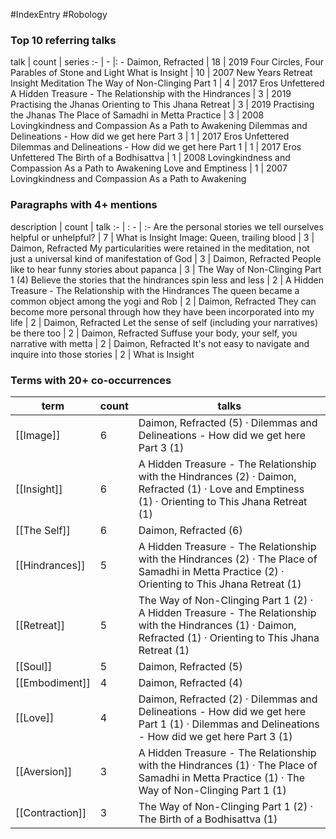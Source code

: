 #IndexEntry #Robology

### Top 10 referring talks
talk | count | series
:- | - |: -
<a data-href="Daimon, Refracted" class="internal-link">Daimon, Refracted</a> | 18 | <a data-href="2019 Four Circles, Four Parables of Stone and Light" class="internal-link">2019 Four Circles, Four Parables of Stone and Light</a>
<a data-href="What is Insight" class="internal-link">What is Insight</a> | 10 | <a data-href="2007 New Years Retreat Insight Meditation" class="internal-link">2007 New Years Retreat Insight Meditation</a>
<a data-href="The Way of Non-Clinging Part 1" class="internal-link">The Way of Non-Clinging Part 1</a> | 4 | <a data-href="2017 Eros Unfettered" class="internal-link">2017 Eros Unfettered</a>
<a data-href="A Hidden Treasure - The Relationship with the Hindrances" class="internal-link">A Hidden Treasure - The Relationship with the Hindrances</a> | 3 | <a data-href="2019 Practising the Jhanas" class="internal-link">2019 Practising the Jhanas</a>
<a data-href="Orienting to This Jhana Retreat" class="internal-link">Orienting to This Jhana Retreat</a> | 3 | <a data-href="2019 Practising the Jhanas" class="internal-link">2019 Practising the Jhanas</a>
<a data-href="The Place of Samadhi in Metta Practice" class="internal-link">The Place of Samadhi in Metta Practice</a> | 3 | <a data-href="2008 Lovingkindness and Compassion As a Path to Awakening" class="internal-link">2008 Lovingkindness and Compassion As a Path to Awakening</a>
<a data-href="Dilemmas and Delineations - How did we get here Part 3" class="internal-link">Dilemmas and Delineations - How did we get here Part 3</a> | 1 | <a data-href="2017 Eros Unfettered" class="internal-link">2017 Eros Unfettered</a>
<a data-href="Dilemmas and Delineations - How did we get here Part 1" class="internal-link">Dilemmas and Delineations - How did we get here Part 1</a> | 1 | <a data-href="2017 Eros Unfettered" class="internal-link">2017 Eros Unfettered</a>
<a data-href="The Birth of a Bodhisattva" class="internal-link">The Birth of a Bodhisattva</a> | 1 | <a data-href="2008 Lovingkindness and Compassion As a Path to Awakening" class="internal-link">2008 Lovingkindness and Compassion As a Path to Awakening</a>
<a data-href="Love and Emptiness" class="internal-link">Love and Emptiness</a> | 1 | <a data-href="2007 Lovingkindness and Compassion As a Path to Awakening" class="internal-link">2007 Lovingkindness and Compassion As a Path to Awakening</a>

### Paragraphs with 4+ mentions
description | count | talk
:- | : - | :-
<a aria-label-position="top" aria-label="What is Insight > Are the personal stories we tell ourselves helpful or unhelpful" data-href="What is Insight#Are the personal stories we tell ourselves helpful or unhelpful" class="internal-link">Are the personal stories we tell ourselves helpful or unhelpful?</a> | 7 | <a data-href="What is Insight" class="internal-link">What is Insight</a>
<a aria-label-position="top" aria-label="Daimon, Refracted > Image Queen trailing blood" data-href="Daimon, Refracted#Image Queen trailing blood" class="internal-link">Image: Queen, trailing blood</a> | 3 | <a data-href="Daimon, Refracted" class="internal-link">Daimon, Refracted</a>
<a aria-label-position="top" aria-label="Daimon, Refracted > My particularities were retained in the meditation not just a universal kind of manifestation of God" data-href="Daimon, Refracted#My particularities were retained in the meditation not just a universal kind of manifestation of God" class="internal-link">My particularities were retained in the meditation, not just a universal kind of manifestation of God</a> | 3 | <a data-href="Daimon, Refracted" class="internal-link">Daimon, Refracted</a>
<a aria-label-position="top" aria-label="The Way of Non-Clinging Part 1 > People like to hear funny stories about papanca" data-href="The Way of Non-Clinging Part 1#People like to hear funny stories about papanca" class="internal-link">People like to hear funny stories about papanca</a> | 3 | <a data-href="The Way of Non-Clinging Part 1" class="internal-link">The Way of Non-Clinging Part 1</a>
<a aria-label-position="top" aria-label="A Hidden Treasure - The Relationship with the Hindrances > 4 Believe the stories that the hindrances spin less and less" data-href="A Hidden Treasure - The Relationship with the Hindrances#4 Believe the stories that the hindrances spin less and less" class="internal-link">(4) Believe the stories that the hindrances spin less and less</a> | 2 | <a data-href="A Hidden Treasure - The Relationship with the Hindrances" class="internal-link">A Hidden Treasure - The Relationship with the Hindrances</a>
<a aria-label-position="top" aria-label="Daimon, Refracted > The queen became a common object among the yogi and Rob" data-href="Daimon, Refracted#The queen became a common object among the yogi and Rob" class="internal-link">The queen became a common object among the yogi and Rob</a> | 2 | <a data-href="Daimon, Refracted" class="internal-link">Daimon, Refracted</a>
<a aria-label-position="top" aria-label="Daimon, Refracted > They can become more personal through how they have been incorporated into my life" data-href="Daimon, Refracted#They can become more personal through how they have been incorporated into my life" class="internal-link">They can become more personal through how they have been incorporated into my life</a> | 2 | <a data-href="Daimon, Refracted" class="internal-link">Daimon, Refracted</a>
<a aria-label-position="top" aria-label="Daimon, Refracted > Let the sense of self including your narratives be there too" data-href="Daimon, Refracted#Let the sense of self including your narratives be there too" class="internal-link">Let the sense of self (including your narratives) be there too</a> | 2 | <a data-href="Daimon, Refracted" class="internal-link">Daimon, Refracted</a>
<a aria-label-position="top" aria-label="Daimon, Refracted > Suffuse your body your self you narrative with metta" data-href="Daimon, Refracted#Suffuse your body your self you narrative with metta" class="internal-link">Suffuse your body, your self, you narrative with metta</a> | 2 | <a data-href="Daimon, Refracted" class="internal-link">Daimon, Refracted</a>
<a aria-label-position="top" aria-label="What is Insight > Its not easy to navigate and inquire into those stories" data-href="What is Insight#It's not easy to navigate and inquire into those stories" class="internal-link">It&#x27;s not easy to navigate and inquire into those stories</a> | 2 | <a data-href="What is Insight" class="internal-link">What is Insight</a>

### Terms with 20+ co-occurrences
term | count | talks
-|-|-
[[Image]] | 6 | <span class="counts"><a data-href="Daimon, Refracted" class="internal-link">Daimon, Refracted</a> (5) · <a data-href="Dilemmas and Delineations - How did we get here Part 3" class="internal-link">Dilemmas and Delineations - How did we get here Part 3</a> (1)</span> 
[[Insight]] | 6 | <span class="counts"><a data-href="A Hidden Treasure - The Relationship with the Hindrances" class="internal-link">A Hidden Treasure - The Relationship with the Hindrances</a> (2) · <a data-href="Daimon, Refracted" class="internal-link">Daimon, Refracted</a> (1) · <a data-href="Love and Emptiness" class="internal-link">Love and Emptiness</a> (1) · <a data-href="Orienting to This Jhana Retreat" class="internal-link">Orienting to This Jhana Retreat</a> (1)</span> 
[[The Self]] | 6 | <span class="counts"><a data-href="Daimon, Refracted" class="internal-link">Daimon, Refracted</a> (6)</span> 
[[Hindrances]] | 5 | <span class="counts"><a data-href="A Hidden Treasure - The Relationship with the Hindrances" class="internal-link">A Hidden Treasure - The Relationship with the Hindrances</a> (2) · <a data-href="The Place of Samadhi in Metta Practice" class="internal-link">The Place of Samadhi in Metta Practice</a> (2) · <a data-href="Orienting to This Jhana Retreat" class="internal-link">Orienting to This Jhana Retreat</a> (1)</span> 
[[Retreat]] | 5 | <span class="counts"><a data-href="The Way of Non-Clinging Part 1" class="internal-link">The Way of Non-Clinging Part 1</a> (2) · <a data-href="A Hidden Treasure - The Relationship with the Hindrances" class="internal-link">A Hidden Treasure - The Relationship with the Hindrances</a> (1) · <a data-href="Daimon, Refracted" class="internal-link">Daimon, Refracted</a> (1) · <a data-href="Orienting to This Jhana Retreat" class="internal-link">Orienting to This Jhana Retreat</a> (1)</span> 
[[Soul]] | 5 | <span class="counts"><a data-href="Daimon, Refracted" class="internal-link">Daimon, Refracted</a> (5)</span> 
[[Embodiment]] | 4 | <span class="counts"><a data-href="Daimon, Refracted" class="internal-link">Daimon, Refracted</a> (4)</span> 
[[Love]] | 4 | <span class="counts"><a data-href="Daimon, Refracted" class="internal-link">Daimon, Refracted</a> (2) · <a data-href="Dilemmas and Delineations - How did we get here Part 1" class="internal-link">Dilemmas and Delineations - How did we get here Part 1</a> (1) · <a data-href="Dilemmas and Delineations - How did we get here Part 3" class="internal-link">Dilemmas and Delineations - How did we get here Part 3</a> (1)</span> 
[[Aversion]] | 3 | <span class="counts"><a data-href="A Hidden Treasure - The Relationship with the Hindrances" class="internal-link">A Hidden Treasure - The Relationship with the Hindrances</a> (1) · <a data-href="The Place of Samadhi in Metta Practice" class="internal-link">The Place of Samadhi in Metta Practice</a> (1) · <a data-href="The Way of Non-Clinging Part 1" class="internal-link">The Way of Non-Clinging Part 1</a> (1)</span> 
[[Contraction]] | 3 | <span class="counts"><a data-href="The Way of Non-Clinging Part 1" class="internal-link">The Way of Non-Clinging Part 1</a> (2) · <a data-href="The Birth of a Bodhisattva" class="internal-link">The Birth of a Bodhisattva</a> (1)</span> 

